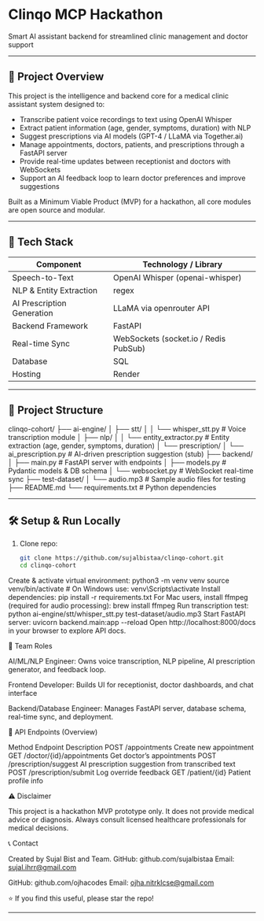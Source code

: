 # Clinqo MCP Hackathon

Smart AI assistant backend for streamlined clinic management and doctor support

---

## 🚀 Project Overview

This project is the intelligence and backend core for a medical clinic assistant system designed to:

- Transcribe patient voice recordings to text using OpenAI Whisper
- Extract patient information (age, gender, symptoms, duration) with NLP
- Suggest prescriptions via AI models (GPT-4 / LLaMA via Together.ai)
- Manage appointments, doctors, patients, and prescriptions through a FastAPI server
- Provide real-time updates between receptionist and doctors with WebSockets
- Support an AI feedback loop to learn doctor preferences and improve suggestions

Built as a Minimum Viable Product (MVP) for a hackathon, all core modules are open source and modular.

---

## 🧱 Tech Stack

| Component              | Technology / Library                    |
|-----------------------|---------------------------------------|
| Speech-to-Text        | OpenAI Whisper (openai-whisper)        |
| NLP & Entity Extraction |  regex                          |
| AI Prescription Generation |  LLaMA via openrouter API    |
| Backend Framework      | FastAPI                               |
| Real-time Sync        | WebSockets (socket.io / Redis PubSub)  |
| Database              | SQL      |
| Hosting               | Render                      |

---

## 📁 Project Structure

clinqo-cohort/
├── ai-engine/
│ ├── stt/
│ │ └── whisper_stt.py # Voice transcription module
│ ├── nlp/
│ │ └── entity_extractor.py # Entity extraction (age, gender, symptoms, duration)
│ └── prescription/
│ └── ai_prescription.py # AI-driven prescription suggestion (stub)
├── backend/
│ ├── main.py # FastAPI server with endpoints
│ ├── models.py # Pydantic models & DB schema
│ └── websocket.py # WebSocket real-time sync
├── test-dataset/
│ └── audio.mp3 # Sample audio files for testing
├── README.md
└── requirements.txt # Python dependencies


---

## 🛠️ Setup & Run Locally

1. Clone repo:
   ```bash
   git clone https://github.com/sujalbistaa/clinqo-cohort.git
   cd clinqo-cohort
Create & activate virtual environment:
python3 -m venv venv
source venv/bin/activate  # On Windows use: venv\Scripts\activate
Install dependencies:
pip install -r requirements.txt
For Mac users, install ffmpeg (required for audio processing):
brew install ffmpeg
Run transcription test:
python ai-engine/stt/whisper_stt.py test-dataset/audio.mp3
Start FastAPI server:
uvicorn backend.main:app --reload
Open http://localhost:8000/docs in your browser to explore API docs.


🤝 Team Roles

AI/ML/NLP Engineer: Owns voice transcription, NLP pipeline, AI prescription generator, and feedback loop.

Frontend Developer: Builds UI for receptionist, doctor dashboards, and chat interface

Backend/Database Engineer: Manages FastAPI server, database schema, real-time sync, and deployment.

📜 API Endpoints (Overview)

Method	Endpoint	Description
POST	/appointments	Create new appointment
GET	/doctor/{id}/appointments	Get doctor’s appointments
POST	/prescription/suggest	AI prescription suggestion from transcribed text
POST	/prescription/submit	Log override feedback
GET	/patient/{id}	Patient profile info

⚠️ Disclaimer

This project is a hackathon MVP prototype only. It does not provide medical advice or diagnosis. Always consult licensed healthcare professionals for medical decisions.

📞 Contact

Created by Sujal Bist and Team.
GitHub: github.com/sujalbistaa
Email: sujal.ihrr@gmail.com

GitHub: github.com/ojhacodes
Email: ojha.nitrklcse@gmail.com


⭐️ If you find this useful, please star the repo!


---
